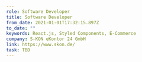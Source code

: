 ```yaml
---
role: Software Developer
title: Software Developer
from_date: 2021-01-01T17:32:15.897Z
to_date: ""
keywords: React.js, Styled Components, E-Commerce
company: S-KON eKontor 24 GmbH
link: https://www.skon.de/
task: TBD
---
```


